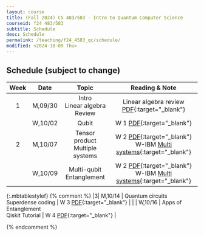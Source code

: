 ```yaml
---
layout: course
title: (Fall 2024) CS 483/583 - Intro to Quantum Computer Science
courseid: f24 483/583
subtitle: Schedule 
desc: Schedule
permalink: /teaching/f24_4583_qc/schedule/
modified: <2024-10-09 Thu>
---
```

## Schedule (subject to change)

| Week | Date  | Topic | Reading & Note |
|:-----:| :---------: |:----------:|:-----:|
|1| M,09/30  | Intro <br> Linear algebra Review | Linear algebra review [PDF](http://groups.uni-paderborn.de/fg-qi/courses/UPB_INTRO_QUANTUM/S2018/notes/Lecture%201%20-%20Linear%20Algebra%20review.pdf){:target="_blank"} |
| | W,10/02 | Qubit | W 1 [PDF](https://cs.uwaterloo.ca/~watrous/QC-notes/QC-notes.01.pdf){:target="_blank"}|
|2| M,10/07  | Tensor product <br> Multiple systems  | W 2 [PDF](https://cs.uwaterloo.ca/~watrous/QC-notes/QC-notes.02.pdf){:target="_blank"} <br> W-IBM [Multi systems](https://learning.quantum.ibm.com/course/basics-of-quantum-information/multiple-systems){:target="_blank"} |
| | W,10/09  | Multi-qubit <br> Entanglement | W 2 [PDF](https://cs.uwaterloo.ca/~watrous/QC-notes/QC-notes.02.pdf){:target="_blank"} <br> W-IBM [Multi systems](https://learning.quantum.ibm.com/course/basics-of-quantum-information/multiple-systems){:target="_blank"} |
{:.mbtablestylef}
{% comment %}
|3| M,10/14  | Quantum circuits <br> Superdense coding  | W 3 [PDF](https://cs.uwaterloo.ca/~watrous/QC-notes/QC-notes.03.pdf){:target="_blank"}  |
| | W,10/16  | Apps of Entanglement <br> Qiskit Tutorial | W 4 [PDF](https://cs.uwaterloo.ca/~watrous/QC-notes/QC-notes.04.pdf){:target="_blank"}  |

{% endcomment %}
